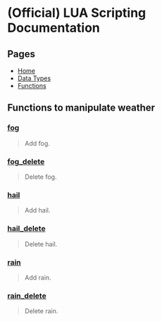 
# (Official) LUA Scripting Documentation

## Pages

- [Home](../../index)
- [Data Types](../data-types)
- [Functions](../functions)

## Functions to manipulate weather

### [fog](weather/fog)

> Add fog.

### [fog_delete](weather/fog_delete)

> Delete fog.

### [hail](weather/hail)

> Add hail.

### [hail_delete](weather/hail_delete)

> Delete hail.

### [rain](weather/rain)

> Add rain.

### [rain_delete](weather/rain_delete)

> Delete rain.

